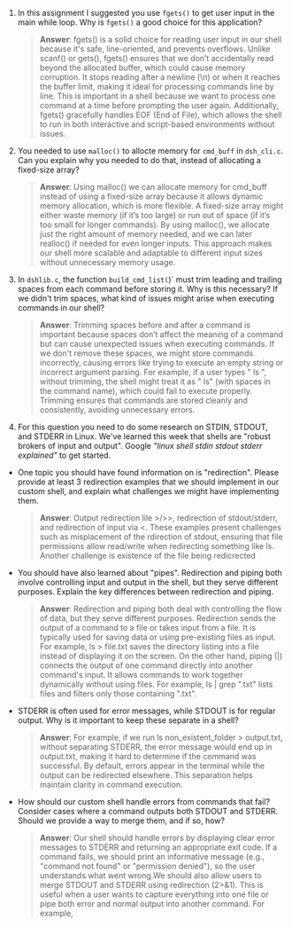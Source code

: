 1. In this assignment I suggested you use `fgets()` to get user input in the main while loop. Why is `fgets()` a good choice for this application?

    > **Answer**:  fgets() is a solid choice for reading user input in our shell because it's safe, line-oriented, and prevents overflows. Unlike scanf() or gets(), fgets() ensures that we don’t accidentally read beyond the allocated buffer, which could cause memory corruption. It stops reading after a newline (\n) or when it reaches the buffer limit, making it ideal for processing commands line by line. This is important in a shell because we want to process one command at a time before prompting the user again. Additionally, fgets() gracefully handles EOF (End of File), which allows the shell to run in both interactive and script-based environments without issues.

2. You needed to use `malloc()` to allocte memory for `cmd_buff` in `dsh_cli.c`. Can you explain why you needed to do that, instead of allocating a fixed-size array?

    > **Answer**:  Using malloc() we can allocate memory for cmd_buff instead of using a fixed-size array because it allows dynamic memory allocation, which is more flexible. A fixed-size array might either waste memory (if it’s too large) or run out of space (if it’s too small for longer commands). By using malloc(), we allocate just the right amount of memory needed, and we can later realloc() if needed for even longer inputs. This approach makes our shell more scalable and adaptable to different input sizes without unnecessary memory usage.


3. In `dshlib.c`, the function `build_cmd_list(`)` must trim leading and trailing spaces from each command before storing it. Why is this necessary? If we didn't trim spaces, what kind of issues might arise when executing commands in our shell?

    > **Answer**:  Trimming spaces before and after a command is important because spaces don’t affect the meaning of a command but can cause unexpected issues when executing commands. If we don't remove these spaces, we might store commands incorrectly, causing errors like trying to execute an empty string or incorrect argument parsing. For example, if a user types " ls ", without trimming, the shell might treat it as " ls" (with spaces in the command name), which could fail to execute properly. Trimming ensures that commands are stored cleanly and consistently, avoiding unnecessary errors.

4. For this question you need to do some research on STDIN, STDOUT, and STDERR in Linux. We've learned this week that shells are "robust brokers of input and output". Google _"linux shell stdin stdout stderr explained"_ to get started.

- One topic you should have found information on is "redirection". Please provide at least 3 redirection examples that we should implement in our custom shell, and explain what challenges we might have implementing them.

    > **Answer**:  Output redirection lile >/>>, redirection of stdout/stderr, and redirection of input via <. These examples present challenges such as misplacement of the rdirection of stdout, ensuring that file permissions allow read/write when redirecting something like ls. Another challenge is existence of the file being redicrected 

- You should have also learned about "pipes". Redirection and piping both involve controlling input and output in the shell, but they serve different purposes. Explain the key differences between redirection and piping.

    > **Answer**:  Redirection and piping both deal with controlling the flow of data, but they serve different purposes. Redirection sends the output of a command to a file or takes input from a file. It is typically used for saving data or using pre-existing files as input. For example, ls > file.txt saves the directory listing into a file instead of displaying it on the screen. On the other hand, piping (|) connects the output of one command directly into another command's input. It allows commands to work together dynamically without using files. For example, ls | grep ".txt" lists files and filters only those containing ".txt".

- STDERR is often used for error messages, while STDOUT is for regular output. Why is it important to keep these separate in a shell?

    > **Answer**:  For example, if we run ls non_existent_folder > output.txt, without separating STDERR, the error message would end up in output.txt, making it hard to determine if the command was successful. By default, errors appear in the terminal while the output can be redirected elsewhere. This separation helps maintain clarity in command execution.

- How should our custom shell handle errors from commands that fail? Consider cases where a command outputs both STDOUT and STDERR. Should we provide a way to merge them, and if so, how?

    > **Answer**:  Our shell should handle errors by displaying clear error messages to STDERR and returning an appropriate exit code. If a command fails, we should print an informative message (e.g., "command not found" or "permission denied"), so the user understands what went wrong.We should also allow users to merge STDOUT and STDERR using redirection (2>&1). This is useful when a user wants to capture everything into one file or pipe both error and normal output into another command. For example,
